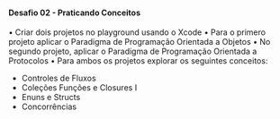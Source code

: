 #### Desafio 02 - Praticando Conceitos 

• Criar dois projetos no playground usando o Xcode
• Para o primero projeto aplicar o Paradigma de Programação Orientada a Objetos
• No segundo projeto, aplicar o Paradigma de Programação Orientada a Protocolos
• Para ambos os projetos explorar os seguintes conceitos:
- Controles de Fluxos
- Coleções
Funções e Closures I
- Enuns e Structs
- Concorrências
